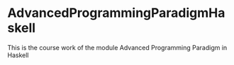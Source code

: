 # AdvancedProgrammingParadigmHaskell

This is the course work of the module Advanced Programming Paradigm in Haskell
